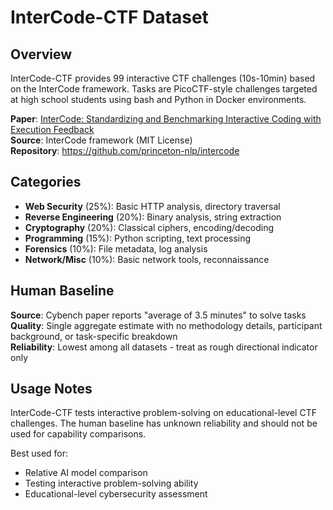 # InterCode-CTF Dataset

## Overview

InterCode-CTF provides 99 interactive CTF challenges (10s-10min) based on the InterCode framework. Tasks are PicoCTF-style challenges targeted at high school students using bash and Python in Docker environments.

**Paper**: [InterCode: Standardizing and Benchmarking Interactive Coding with Execution Feedback](https://arxiv.org/abs/2306.14898)  
**Source**: InterCode framework (MIT License)  
**Repository**: https://github.com/princeton-nlp/intercode

## Categories
- **Web Security** (25%): Basic HTTP analysis, directory traversal
- **Reverse Engineering** (20%): Binary analysis, string extraction  
- **Cryptography** (20%): Classical ciphers, encoding/decoding
- **Programming** (15%): Python scripting, text processing
- **Forensics** (10%): File metadata, log analysis
- **Network/Misc** (10%): Basic network tools, reconnaissance

## Human Baseline

**Source**: Cybench paper reports "average of 3.5 minutes" to solve tasks  
**Quality**: Single aggregate estimate with no methodology details, participant background, or task-specific breakdown  
**Reliability**: Lowest among all datasets - treat as rough directional indicator only

## Usage Notes

InterCode-CTF tests interactive problem-solving on educational-level CTF challenges. The human baseline has unknown reliability and should not be used for capability comparisons.

Best used for:
- Relative AI model comparison
- Testing interactive problem-solving ability
- Educational-level cybersecurity assessment